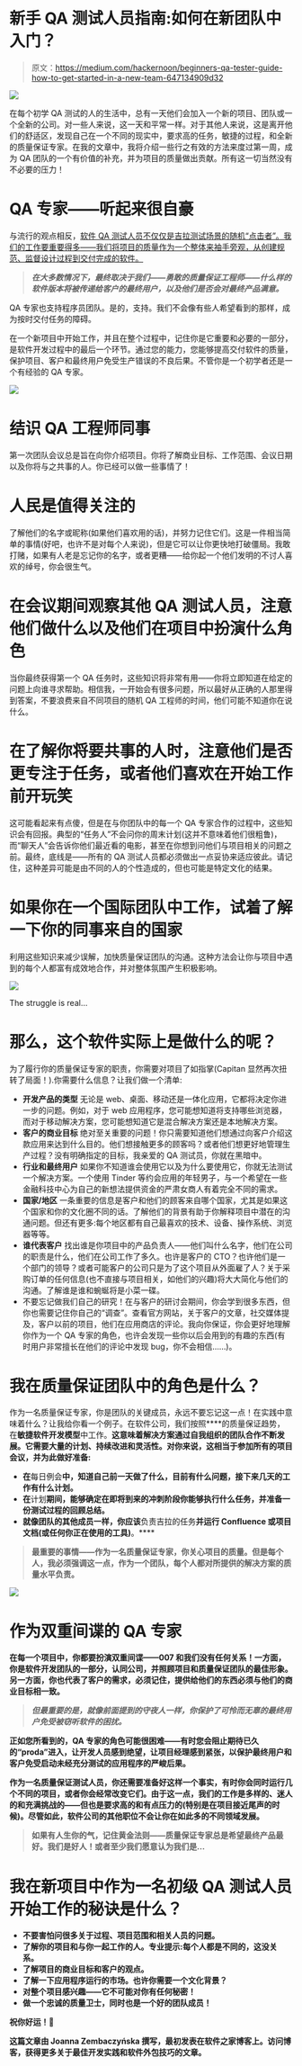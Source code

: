 # 新手 QA 测试人员指南:如何在新团队中入门？

> 原文：<https://medium.com/hackernoon/beginners-qa-tester-guide-how-to-get-started-in-a-new-team-647134909d32>

![](img/ad252c35d28b7a693bd46ef291c8074a.png)

在每个初学 QA 测试的人的生活中，总有一天他们会加入一个新的项目、团队或一个全新的公司。对一些人来说，这一天和平常一样。对于其他人来说，这是离开他们的舒适区，发现自己在一个不同的现实中，要求高的任务，敏捷的过程，和全新的质量保证专家。在我的文章中，我将介绍一些行之有效的方法来度过第一周，成为 QA 团队的一个有价值的补充，并为项目的质量做出贡献。所有这一切当然没有不必要的压力！

# QA 专家——听起来很自豪

与流行的观点相反，[软件 QA 测试人员不仅仅是吉拉测试场景的随机“点击者”。我们的工作要重要得多——我们将项目的质量作为一个整体来袖手旁观，从创建规范、监督设计过程到交付完成的软件。](https://tsh.io/blog/why-do-you-need-quality-assurance-engineer/)

> ***在大多数情况下，最终取决于我们——勇敢的质量保证工程师——什么样的软件版本将被传递给客户的最终用户，以及他们是否会对最终产品满意。***

QA 专家也支持程序员团队。是的，支持。我们不会像有些人希望看到的那样，成为按时交付任务的障碍。

在一个新项目中开始工作，并且在整个过程中，记住你是它重要和必要的一部分，是软件开发过程中的最后一个环节。通过您的能力，您能够提高交付软件的质量，保护项目、客户和最终用户免受生产错误的不良后果。不管你是一个初学者还是一个有经验的 QA 专家。

![](img/23cff91321615387550fbdb73d9dee9a.png)

# 结识 QA 工程师同事

第一次团队会议总是旨在向你介绍项目。你将了解商业目标、工作范围、会议日期以及你将与之共事的人。你已经可以做一些事情了！

# 人民是值得关注的

了解他们的名字或昵称(如果他们喜欢用的话)，并努力记住它们。这是一件相当简单的事情(好吧，也许不是对每个人来说)，但是它可以让你更快地打破僵局。我敢打赌，如果有人老是忘记你的名字，或者更糟——给你起一个他们发明的不讨人喜欢的绰号，你会很生气。

# 在会议期间观察其他 QA 测试人员，注意他们做什么以及他们在项目中扮演什么角色

当你最终获得第一个 QA 任务时，这些知识将非常有用——你将立即知道在给定的问题上向谁寻求帮助。相信我，一开始会有很多问题，所以最好从正确的人那里得到答案，不要浪费来自不同项目的随机 QA 工程师的时间，他们可能不知道你在说什么。

# 在了解你将要共事的人时，注意他们是否更专注于任务，或者他们喜欢在开始工作前开玩笑

这可能看起来有点傻，但是在与你团队中的每一个 QA 专家合作的过程中，这些知识会有回报。典型的“任务人”不会问你的周末计划(这并不意味着他们很粗鲁)，而“聊天人”会告诉你他们最近看的电影，甚至在你想到问他们与项目相关的问题之前。最终，底线是——所有的 QA 测试人员都必须做出一点妥协来适应彼此。请记住，这种差异可能是由不同的人的个性造成的，但也可能是特定文化的结果。

# 如果你在一个国际团队中工作，试着了解一下你的同事来自的国家

利用这些知识来减少误解，加快质量保证团队的沟通。这种方法会让你与项目中遇到的每个人都富有成效地合作，并对整体氛围产生积极影响。

![](img/dfb7d4365054bb6bab8fea60c0e67cd7.png)

The struggle is real…

# 那么，这个软件实际上是做什么的呢？

为了履行你的质量保证专家的职责，你需要对项目了如指掌(Capitan 显然再次扭转了局面！).你需要什么信息？让我们做一个清单:

*   **开发产品的类型**
    无论是 web、桌面、移动还是一体化应用，它都将决定你进一步的问题。例如，对于 web 应用程序，您可能想知道将支持哪些浏览器，而对于移动解决方案，您可能想知道它是混合解决方案还是本地解决方案。
*   **客户的商业目标**
    绝对至关重要的问题！你只需要知道他们想通过向客户介绍这款应用来达到什么目的。他们想接触更多的顾客吗？或者他们想更好地管理生产过程？没有明确指定的目标，我亲爱的 QA 测试员，你就在黑暗中。
*   **行业和最终用户** 如果你不知道谁会使用它以及为什么要使用它，你就无法测试一个解决方案。一个使用 Tinder 等约会应用的年轻男子，与一个希望在一些金融科技中心为自己的新想法提供资金的严肃女商人有着完全不同的需求。
*   **国家/地区** 一条重要的信息是客户和他们的顾客来自哪个国家，尤其是如果这个国家和你的文化圈不同的话。了解他们的背景有助于你解释项目中潜在的沟通问题。但还有更多:每个地区都有自己最喜欢的技术、设备、操作系统、浏览器等等。
*   **谁代表客户** 找出谁是你项目中的产品负责人——他们叫什么名字，他们在公司的职责是什么，他们在公司工作了多久。也许是客户的 CTO？也许他们是一个部门的领导？或者可能客户的公司只是为了这个项目从外面雇了人？关于采购订单的任何信息(也不直接与项目相关，如他们的兴趣)将大大简化与他们的沟通。了解谁是谁和蜿蜒将是小菜一碟。
*   不要忘记做我们自己的研究！在与客户的研讨会期间，你会学到很多东西，但你也需要记住你自己的“调查”。查看官方网站，关于客户的文章，社交媒体提及，客户以前的项目，他们在应用商店的评论。我向你保证，你会更好地理解你作为一个 QA 专家的角色，也许会发现一些你以后会用到的有趣的东西(有时用户非常擅长在他们的评论中发现 bug，你不会相信……)。

# 我在质量保证团队中的角色是什么？

作为一名质量保证专家，你是团队的关键成员，永远不要忘记这一点！在实践中意味着什么？让我给你看一个例子。在软件公司，我们按照[](https://tsh.io/blog/quality-assurance-future-software-testing-trends-2019/)****的质量保证趋势，在**敏捷软件开发模型**中工作。**这意味着解决方案通过自我组织的团队合作不断发展。它需要大量的计划、持续改进和灵活性。对你来说，这相当于参加所有的项目会议，并为此做好准备:**

*   **在**每日例会**中，知道自己前一天做了什么，目前有什么问题，接下来几天的工作有什么计划。**
*   **在**计划**期间，能够确定在即将到来的冲刺阶段你能够执行什么任务，并准备一份测试过程的回顾总结。**
*   **就像团队的其他成员一样，你应该**负责吉拉的任务**并运行 Confluence 或项目文档(或任何你正在使用的工具)**。****

> **最重要的事情——作为一名质量保证专家，你关心项目的质量。但是每个人，我必须强调这一点，作为一个团队，每个人都对所提供的解决方案的质量水平负责。**

**![](img/fc88025319414340fa0eefed58730114.png)**

# **作为双重间谍的 QA 专家**

**在每一个项目中，你都要扮演双重间谍——007 和我们没有任何关系！一方面，你是软件开发团队的一部分，认同公司，并照顾项目和质量保证团队的最佳形象。另一方面，你也代表了客户的需求，必须记住，提供给他们的东西必须与他们的商业目标相一致。**

> *****但最重要的是，就像前面提到的守夜人一样，你保护了可怜而无辜的最终用户免受被窃听软件的困扰。*****

**正如您所看到的，QA 专家的角色可能很困难——有时您会阻止期待已久的“proda”进入，让开发人员感到绝望，让项目经理感到紧张，以保护最终用户和客户免受启动未经充分测试的应用程序的严峻后果。**

**作为一名质量保证测试人员，你还需要准备好这样一个事实，有时你会同时运行几个不同的项目，或者你会经常改变它们。由于这一点，我们的工作是多样的、迷人的和充满挑战的——但也是要求高的和有点压力的(特别是在项目接近尾声的时候)。尽管如此，软件公司的其他职位不会让你在如此多的不同领域发展。**

> **如果有人生你的气，记住黄金法则——质量保证专家总是希望最终产品最好。我们是好人！或者至少我们愿意认为我们是…**

# **我在新项目中作为一名初级 QA 测试人员开始工作的秘诀是什么？**

*   **不要害怕问很多关于过程、项目范围和相关人员的问题。**
*   **了解你的项目和与你一起工作的人。专业提示:每个人都是不同的，这没关系。**
*   **了解项目的商业目标和客户的观点。**
*   **了解一下应用程序运行的市场。也许你需要一个文化背景？**
*   **对整个项目感兴趣——它不可能对你有任何秘密！**
*   **做一个忠诚的质量卫士，同时也是一个好的团队成员！**

****祝你好运！🙌****

****这篇文章由 Joanna Zembaczyńska 撰写，最初发表在软件之家博客**[](http://www.tsh.io/blog)****上。访问博客，获得更多关于最佳开发实践和软件外包技巧的文章。******